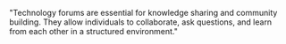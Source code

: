 "Technology forums are essential for knowledge sharing and community building. They allow individuals to collaborate, ask questions, and learn from each other in a structured environment." 
